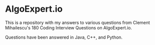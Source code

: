 # AlgoExpert.io

This is a repository with my answers to various questions from Clement Mihailescu's 180 Coding Interview Questions on AlgoExpert.io.

Questions have been answered in Java, C++, and Python.
